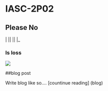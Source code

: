 # IASC-2P02
## Please No

|   ||   ||    |_

### Is loss

![](MEMEZ)

##blog post

Write blog like so.... [countinue reading] (blog)
